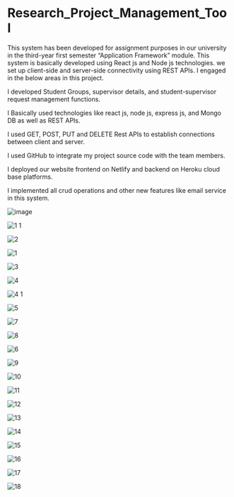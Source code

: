 # Research_Project_Management_Tool

This system has been developed for assignment purposes in our university in the third-year first semester “Application Framework” module. This system is basically developed using React js and Node js technologies. we set up client-side and server-side connectivity using REST APIs. I engaged in the below areas in this project.


I developed Student Groups, supervisor details, and student-supervisor request management functions.

I Basically used technologies like react js, node js, express js, and Mongo DB as well as REST APIs.

I used GET, POST, PUT and DELETE Rest APIs to establish connections between client and server.

I used GitHub to integrate my project source code with the team members.

I deployed our website frontend on Netlify and backend on Heroku cloud base platforms. 

I implemented all crud operations and other new features like email service in this system.


![image](https://user-images.githubusercontent.com/95535148/177263055-64d5658c-61a4-4067-a542-2a43c4503c91.png)

![1 1](https://user-images.githubusercontent.com/95535148/177262340-fd88c3a4-f8e4-45e3-aaa0-189bfd01635d.png)

![2](https://user-images.githubusercontent.com/95535148/177262355-f950a6f7-e9b3-46e6-9f8a-5b37acf6488a.png)

![1](https://user-images.githubusercontent.com/95535148/177262361-2db0db9d-d28a-44ff-87e4-2a82e83b90a1.png)

![3](https://user-images.githubusercontent.com/95535148/177262369-7a05ee02-fc76-4095-ac35-91c1da27b430.png)

![4](https://user-images.githubusercontent.com/95535148/177262377-fc622707-165f-4c73-b87a-6ed54cff6307.png)

![4 1](https://user-images.githubusercontent.com/95535148/177262394-dfa8d56f-be33-411b-a620-705a8dbc9f2d.png)

![5](https://user-images.githubusercontent.com/95535148/177262408-295f4c63-01c6-4bfb-82bb-012222328f54.png)

![7](https://user-images.githubusercontent.com/95535148/177262439-9522ee10-628c-42df-9a07-ec1fca6c410f.png)

![8](https://user-images.githubusercontent.com/95535148/177262444-b65f4557-896e-4912-af83-bacedd07d762.png)

![6](https://user-images.githubusercontent.com/95535148/177262446-d061e295-f51d-4d4c-98e3-3b842b6249f7.png)

![9](https://user-images.githubusercontent.com/95535148/177262457-90e42117-e5d2-4221-a599-07f3a33810c4.png)

![10](https://user-images.githubusercontent.com/95535148/177262460-e21a591b-f923-4fb5-ac02-1a2965b0ea17.png)

![11](https://user-images.githubusercontent.com/95535148/177262461-2bfc85fe-9df0-499d-a3e9-673009e9f7cf.png)

![12](https://user-images.githubusercontent.com/95535148/177262476-2df52bae-d30f-4832-8b15-7456923c2795.png)

![13](https://user-images.githubusercontent.com/95535148/177262516-c9ec633e-2a54-4a46-8ed4-4953e797e0dd.png)

![14](https://user-images.githubusercontent.com/95535148/177262527-d2202bc8-31b6-49ba-afc0-94c6e17dd45a.png)

![15](https://user-images.githubusercontent.com/95535148/177262533-a23550e8-f26c-46ee-ba80-6182d387bb0b.PNG)

![16](https://user-images.githubusercontent.com/95535148/177262539-b95f8a63-91a3-4b79-b85d-8c3824b869e3.png)

![17](https://user-images.githubusercontent.com/95535148/177262544-2a925b8d-d607-45b8-b99a-2daacb3ce351.png)

![18](https://user-images.githubusercontent.com/95535148/177262547-8c28dbe5-214a-44fc-a742-4b14458276db.png)

